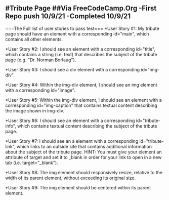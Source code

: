 #Tribute Page
##Via FreeCodeCamp.Org
-First Repo push 10/9/21
-Completed 10/9/21
---------------------------
===The Full list of user stories to pass test===
*User Story #1: My tribute page should have an element with a corresponding id="main", which contains all other elements.

*User Story #2: I should see an element with a corresponding id="title", which contains a string (i.e. text) that describes the subject of the tribute page (e.g. "Dr. Norman Borlaug").

*User Story #3: I should see a div element with a corresponding id="img-div".

*User Story #4: Within the img-div element, I should see an img element with a corresponding id="image".

*User Story #5: Within the img-div element, I should see an element with a corresponding id="img-caption" that contains textual content describing the image shown in img-div.

*User Story #6: I should see an element with a corresponding id="tribute-info", which contains textual content describing the subject of the tribute page.

*User Story #7: I should see an a element with a corresponding id="tribute-link", which links to an outside site that contains additional information about the subject of the tribute page. HINT: You must give your element an attribute of target and set it to _blank in order for your link to open in a new tab (i.e. target="_blank").

*User Story #8: The img element should responsively resize, relative to the width of its parent element, without exceeding its original size.

*User Story #9: The img element should be centered within its parent element.